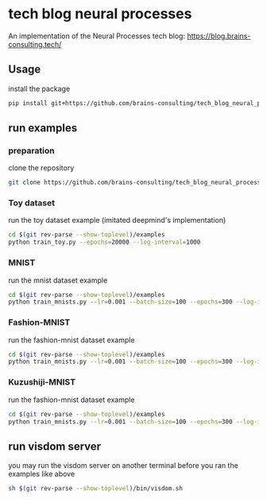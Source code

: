 # tech blog neural processes
An implementation of the Neural Processes
tech blog: https://blog.brains-consulting.tech/

## Usage
install the package
```bash
pip install git+https://github.com/brains-consulting/tech_blog_neural_processes
```

## run examples

### preparation
clone the repository
```bash
git clone https://github.com/brains-consulting/tech_blog_neural_processes
```

### Toy dataset
run the toy dataset example (imitated deepmind's implementation)
```bash
cd $(git rev-parse --show-toplevel)/examples
python train_toy.py --epochs=20000 --log-interval=1000
```

### MNIST
run the mnist dataset example
```bash
cd $(git rev-parse --show-toplevel)/examples
python train_mnists.py --lr=0.001 --batch-size=100 --epochs=300 --log-interval=100 --fix-iter=100 --seed=123 --dataset="mnist"
```

### Fashion-MNIST
run the fashion-mnist dataset example
```bash
cd $(git rev-parse --show-toplevel)/examples
python train_mnists.py --lr=0.001 --batch-size=100 --epochs=300 --log-interval=100 --fix-iter=100 --seed=123 --dataset="fashion"
```

### Kuzushiji-MNIST
run the fashion-mnist dataset example
```bash
cd $(git rev-parse --show-toplevel)/examples
python train_mnists.py --lr=0.001 --batch-size=100 --epochs=300 --log-interval=100 --fix-iter=100 --seed=123 --dataset="kuzushiji"
```

## run visdom server
you may run the visdom server on another terminal before you ran the examples like above
```bash
sh $(git rev-parse --show-toplevel)/bin/visdom.sh
```
